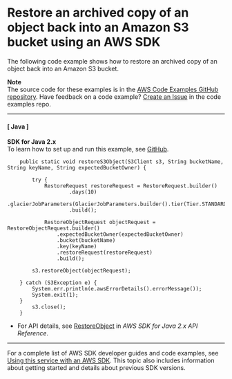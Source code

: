 # Restore an archived copy of an object back into an Amazon S3 bucket using an AWS SDK<a name="example_s3_RestoreObject_section"></a>

The following code example shows how to restore an archived copy of an object back into an Amazon S3 bucket\.

**Note**  
The source code for these examples is in the [AWS Code Examples GitHub repository](https://github.com/awsdocs/aws-doc-sdk-examples)\. Have feedback on a code example? [Create an Issue](https://github.com/awsdocs/aws-doc-sdk-examples/issues/new/choose) in the code examples repo\. 

------
#### [ Java ]

**SDK for Java 2\.x**  
 To learn how to set up and run this example, see [GitHub](https://github.com/awsdocs/aws-doc-sdk-examples/tree/main/javav2/example_code/s3#readme)\. 
  

```
    public static void restoreS3Object(S3Client s3, String bucketName, String keyName, String expectedBucketOwner) {

        try {
            RestoreRequest restoreRequest = RestoreRequest.builder()
                    .days(10)
                    .glacierJobParameters(GlacierJobParameters.builder().tier(Tier.STANDARD).build())
                    .build();

            RestoreObjectRequest objectRequest = RestoreObjectRequest.builder()
                .expectedBucketOwner(expectedBucketOwner)
                .bucket(bucketName)
                .key(keyName)
                .restoreRequest(restoreRequest)
                .build();

        s3.restoreObject(objectRequest);

    } catch (S3Exception e) {
        System.err.println(e.awsErrorDetails().errorMessage());
        System.exit(1);
    }
        s3.close();
    }
```
+  For API details, see [RestoreObject](https://docs.aws.amazon.com/goto/SdkForJavaV2/s3-2006-03-01/RestoreObject) in *AWS SDK for Java 2\.x API Reference*\. 

------

For a complete list of AWS SDK developer guides and code examples, see [Using this service with an AWS SDK](UsingAWSSDK.md#sdk-general-information-section)\. This topic also includes information about getting started and details about previous SDK versions\.